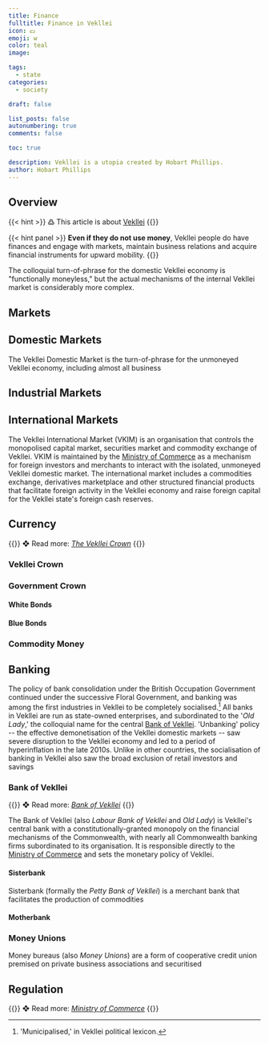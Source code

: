```yaml
---
title: Finance
fulltitle: Finance in Vekllei
icon: 💵
emoji: w
color: teal
image: 

tags: 
  - state
categories:
  - society

draft: false

list_posts: false
autonumbering: true
comments: false

toc: true

description: Vekllei is a utopia created by Hobart Phillips.
author: Hobart Phillips
---
```


## Overview

{{< hint >}}
߷ This article is about [Vekllei](/intro/#what-is-vekllei)
{{</hint>}}

{{< hint panel >}}
**Even if they do not use money**, Vekllei people do have finances and engage with markets, maintain business relations and acquire financial instruments for upward mobility.
{{</hint>}}

The colloquial turn-of-phrase for the domestic Vekllei economy is "functionally moneyless," but the actual mechanisms of the internal Vekllei market is considerably more complex.

## Markets

## Domestic Markets

The Vekllei Domestic Market is the turn-of-phrase for the unmoneyed Vekllei economy, including almost all business

## Industrial Markets

## International Markets

The Vekllei International Market (VKIM) is an organisation that controls the monopolised capital market, securities market and commodity exchange of Vekllei. VKIM is maintained by the [Ministry of Commerce](/utopia/society/state/government/interior/commerce/) as a mechanism for foreign investors and merchants to interact with the isolated, unmoneyed Vekllei domestic market. The international market includes a commodities exchange, derivatives marketplace and other structured financial products that facilitate foreign activity in the Vekllei economy and raise foreign capital for the Vekllei state's foreign cash reserves.


## Currency

{{<hint>}}
❖ Read more: *[The Vekllei Crown](/posts/2020-06-24-crown/)*
{{</hint>}}

### Vekllei Crown

### Government Crown

#### White Bonds

#### Blue Bonds

### Commodity Money

## Banking

The policy of bank consolidation under the British Occupation Government continued under the successive Floral Government, and banking was among the first industries in Vekllei to be completely socialised.[^1] All banks in Vekllei are run as state-owned enterprises, and subordinated to the '*Old Lady*,' the colloquial name for the central [Bank of Vekllei](/utopia/society/state/government/interior/commerce/#bank-of-vekllei). 'Unbanking' policy -- the effective demonetisation of the Vekllei domestic markets -- saw severe disruption to the Vekllei economy and led to a period of hyperinflation in the late 2010s. Unlike in other countries, the socialisation of banking in Vekllei also saw the broad exclusion of retail investors and savings 

### Bank of Vekllei

{{<hint>}}
❖ Read more: *[Bank of Vekllei](/utopia/society/state/government/interior/commerce/#bank-of-vekllei)*
{{</hint>}}

The Bank of Vekllei (also *Labour Bank of Vekllei* and *Old Lady*) is Vekllei's central bank with a constitutionally-granted monopoly on the financial mechanisms of the Commonwealth, with nearly all Commonwealth banking firms subordinated to its organisation. It is responsible directly to the [Ministry of Commerce](/utopia/society/state/government/interior/commerce/) and sets the monetary policy of Vekllei.

#### Sisterbank

Sisterbank (formally the *Petty Bank of Vekllei*) is a merchant bank that facilitates the production of commodities

#### Motherbank

### Money Unions

Money bureaus (also *Money Unions*) are a form of cooperative credit union premised on private business associations and securitised 

## Regulation

{{<hint>}}
❖ Read more: *[Ministry of Commerce](/utopia/society/state/government/interior/commerce/)*
{{</hint>}}

[^1]: 'Municipalised,' in Vekllei political lexicon.

